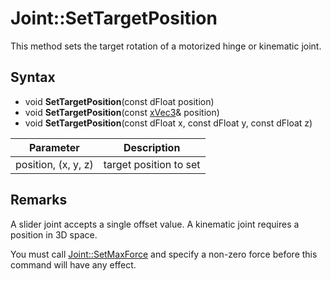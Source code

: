 # Joint::SetTargetPosition

This method sets the target rotation of a motorized hinge or kinematic joint.

## Syntax

- void **SetTargetPosition**(const dFloat position)
- void **SetTargetPosition**(const [xVec3](xVec3.md)& position)
- void **SetTargetPosition**(const dFloat x, const dFloat y, const dFloat z)

| Parameter | Description |
|---|---|
| position, (x, y, z) | target position to set |

## Remarks

A slider joint accepts a single offset value. A kinematic joint requires a position in 3D space.

You must call [Joint::SetMaxForce](Joint_SetMaxForce.md) and specify a non-zero force before this command will have any effect.
